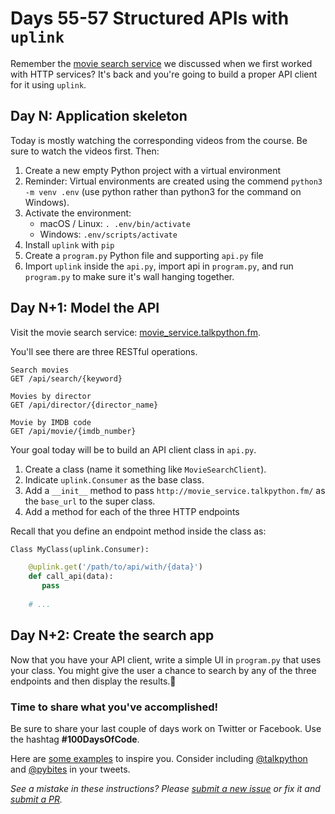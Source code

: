 # Days 55-57 Structured APIs with `uplink`

Remember the [movie search service](http://movie_service.talkpython.fm/) we discussed when we first worked with HTTP services? It's back and you're going to build a proper API client for it using `uplink`.

## Day N: Application skeleton

Today is mostly watching the corresponding videos from the course. Be sure to watch the videos first. Then:

1. Create a new empty Python project with a virtual environment
2. Reminder: Virtual environments are created using the commend `python3 -m venv .env` (use python rather than python3 for the command on Windows).
3. Activate the environment:
	* macOS / Linux: `. .env/bin/activate`
	* Windows: `.env/scripts/activate`
6. Install `uplink` with `pip`
7. Create a `program.py` Python file and supporting `api.py` file 
8. Import `uplink` inside the `api.py`, import api in `program.py`, and run `program.py` to make sure it's wall hanging together.

## Day N+1: Model the API

Visit the movie search service: [movie_service.talkpython.fm](http://movie_service.talkpython.fm/).

You'll see there are three RESTful operations.

    Search movies
    GET /api/search/{keyword}

    Movies by director
    GET /api/director/{director_name}

    Movie by IMDB code
    GET /api/movie/{imdb_number}

Your goal today will be to build an API client class in `api.py`.

1. Create a class (name it something like `MovieSearchClient`).
2. Indicate `uplink.Consumer` as the base class.
3. Add a `__init__` method to pass `http://movie_service.talkpython.fm/` as the `base_url` to the super class.
2. Add a method for each of the three HTTP endpoints

Recall that you define an endpoint method inside the class as:

```python
Class MyClass(uplink.Consumer):

    @uplink.get('/path/to/api/with/{data}')
    def call_api(data):
       pass
       
    # ...
```

## Day N+2: Create the search app

Now that you have your API client, write a simple UI in `program.py` that uses your class. You might give the user a chance to search by any of the three endpoints and then display the results.

### Time to share what you've accomplished!

Be sure to share your last couple of days work on Twitter or Facebook. Use the hashtag **#100DaysOfCode**. 

Here are [some examples](https://twitter.com/search?q=%23100DaysOfCode) to inspire you. Consider including [@talkpython](https://twitter.com/talkpython) and [@pybites](https://twitter.com/pybites) in your tweets.

*See a mistake in these instructions? Please [submit a new issue](https://github.com/talkpython/100daysofcode-with-python-course/issues) or fix it and [submit a PR](https://github.com/talkpython/100daysofcode-with-python-course/pulls).*
